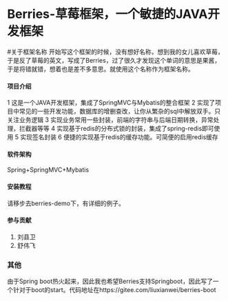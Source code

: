 # Berries-草莓框架，一个敏捷的JAVA开发框架

#关于框架名称
开始写这个框架的时候，没有想好名称，想到我的女儿喜欢草莓，于是反了草莓的英文，写成了Berries，过了很久才发现这个单词的意思是果酱，于是将错就错，想着也是差不多意思。就使用这个名称作为框架名称。

#### 项目介绍
1 这是一个JAVA开发框架，集成了SpringMVC与Mybatis的整合框架
2 实现了项目中常见的一些开发功能，数据库的增删查改，让你从繁杂的sql中解放双手。只关注业务逻辑
3 实现业务常用一些封装，前端的字符串与后端日期转换，异常处理，拦截器等等
4 实现基于redis的分布式锁的封装，集成了spring-redis即可使用
5 实现签名封装
6 便捷的实现基于redis的缓存功能。可简便的启用redis缓存

#### 软件架构
Spring+SpringMVC+Mybatis


#### 安装教程
请移步去berries-demo下，有详细的例子。

#### 参与贡献

1. 刘县卫
2. 舒伟飞

### 其他
由于Spring boot热火起来，因此我也希望Berries支持Springboot，因此写了一个针对于boot的start。代码地址在https://gitee.com/liuxianwei/berries-boot